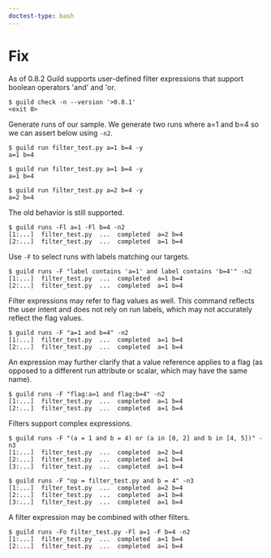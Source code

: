 ```yaml
---
doctest-type: bash
---
```


# Fix

As of 0.8.2 Guild supports user-defined filter expressions that
support boolean operators 'and' and 'or.

    $ guild check -n --version '>0.8.1'
    <exit 0>

Generate runs of our sample. We generate two runs where a=1 and b=4 so
we can assert below using `-n2`.

    $ guild run filter_test.py a=1 b=4 -y
    a=1 b=4

    $ guild run filter_test.py a=1 b=4 -y
    a=1 b=4

    $ guild run filter_test.py a=2 b=4 -y
    a=2 b=4

The old behavior is still supported.

    $ guild runs -Fl a=1 -Fl b=4 -n2
    [1:...]  filter_test.py  ...  completed  a=2 b=4
    [2:...]  filter_test.py  ...  completed  a=1 b=4

Use `-F` to select runs with labels matching our targets.

    $ guild runs -F "label contains 'a=1' and label contains 'b=4'" -n2
    [1:...]  filter_test.py  ...  completed  a=1 b=4
    [2:...]  filter_test.py  ...  completed  a=1 b=4

Filter expressions may refer to flag values as well. This command
reflects the user intent and does not rely on run labels, which may
not accurately reflect the flag values.

    $ guild runs -F "a=1 and b=4" -n2
    [1:...]  filter_test.py  ...  completed  a=1 b=4
    [2:...]  filter_test.py  ...  completed  a=1 b=4

An expression may further clarify that a value reference applies to a
flag (as opposed to a different run attribute or scalar, which may
have the same name).

    $ guild runs -F "flag:a=1 and flag:b=4" -n2
    [1:...]  filter_test.py  ...  completed  a=1 b=4
    [2:...]  filter_test.py  ...  completed  a=1 b=4

Filters support complex expressions.

    $ guild runs -F "(a = 1 and b = 4) or (a in [0, 2] and b in [4, 5])" -n3
    [1:...]  filter_test.py  ...  completed  a=2 b=4
    [2:...]  filter_test.py  ...  completed  a=1 b=4
    [3:...]  filter_test.py  ...  completed  a=1 b=4

    $ guild runs -F "op = filter_test.py and b = 4" -n3
    [1:...]  filter_test.py  ...  completed  a=2 b=4
    [2:...]  filter_test.py  ...  completed  a=1 b=4
    [3:...]  filter_test.py  ...  completed  a=1 b=4

A filter expression may be combined with other filters.

    $ guild runs -Fo filter_test.py -Fl a=1 -F b=4 -n2
    [1:...]  filter_test.py  ...  completed  a=1 b=4
    [2:...]  filter_test.py  ...  completed  a=1 b=4

